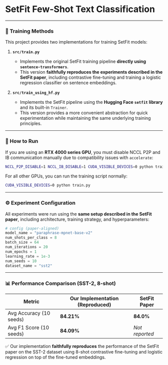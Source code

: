 # SetFit Few-Shot Text Classification
---
### 🧪 Training Methods

This project provides two implementations for training SetFit models:

1. **`src/train.py`**

   * Implements the original SetFit training pipeline **directly using `sentence-transformers`**.
   * This version **faithfully reproduces the experiments described in the SetFit paper**, including contrastive fine-tuning and training a logistic regression classifier on sentence embeddings.

2. **`src/train_using_hf.py`**

   * Implements the SetFit pipeline using the **Hugging Face `setfit` library** and its built-in `Trainer`.
   * This version provides a more convenient abstraction for quick experimentation while maintaining the same underlying training principles.

---

### 🚀 How to Run

If you are using an **RTX 4000 series GPU**, you must disable NCCL P2P and IB communication manually due to compatibility issues with `accelerate`:

```bash
NCCL_P2P_DISABLE=1 NCCL_IB_DISABLE=1 CUDA_VISIBLE_DEVICES=0 python train.py
```

For all other GPUs, you can run the training script normally:

```bash
CUDA_VISIBLE_DEVICES=0 python train.py
```

---

### ⚙️ Experiment Configuration

All experiments were run using the **same setup described in the SetFit paper**, including architecture, training strategy, and hyperparameters:

```python
# config (paper-aligned)
model_name = "paraphrase-mpnet-base-v2"
num_shots_per_class = 8
batch_size = 64
num_iterations = 20
num_epochs = 1
learning_rate = 1e-3
num_seeds = 10
dataset_name = "sst2"
```

---

### 📊 Performance Comparison (SST-2, 8-shot)

| Metric                  | Our Implementation (Reproduced) | SetFit Paper   |
| ----------------------- | ------------------------------- | -------------- |
| Avg Accuracy (10 seeds) | **84.21%**                      | **84.0%**      |
| Avg F1 Score (10 seeds) | **84.09%**                      | *Not reported* |

✅ Our implementation **faithfully reproduces** the performance of the SetFit paper on the SST-2 dataset using 8-shot contrastive fine-tuning and logistic regression on top of the fine-tuned embeddings.
